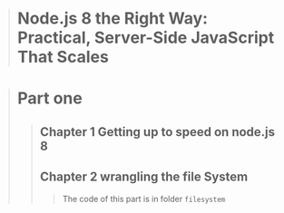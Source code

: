 ># Node.js 8 the Right Way: Practical, Server-Side JavaScript That Scales

># Part one
>>## Chapter 1 Getting up to speed on node.js 8
>>## Chapter 2 wrangling the file System
>>> The code of this part is in folder `filesystem`
